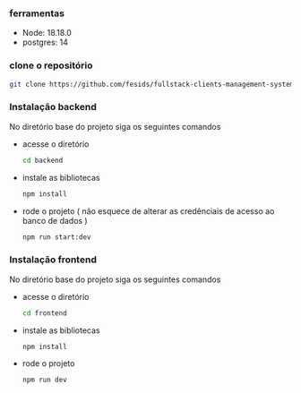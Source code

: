<!-- Instruções -->


### ferramentas 

* Node: 18.18.0
* postgres: 14
 
  

### clone o repositório


   ```sh
   git clone https://github.com/fesids/fullstack-clients-management-system.git
   ```

### Instalação backend

No diretório base do projeto siga os seguintes comandos
* acesse o diretório
  ```sh
  cd backend
  ```
* instale as bibliotecas
  ```sh
  npm install
  ```
* rode o projeto ( não esquece de alterar as credênciais de acesso ao banco de dados )
  ```sh
  npm run start:dev
  ```
### Instalação frontend

No diretório base do projeto siga os seguintes comandos
* acesse o diretório
  ```sh
  cd frontend
  ```
* instale as bibliotecas
  ```sh
  npm install
  ```
* rode o projeto 
  ```sh
  npm run dev
  ```

